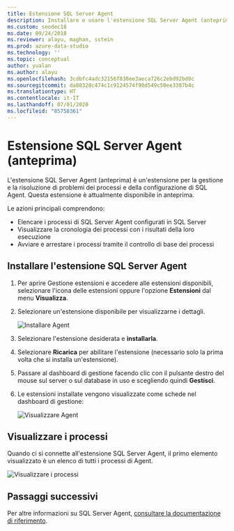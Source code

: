 ```yaml
---
title: Estensione SQL Server Agent
description: Installare e usare l'estensione SQL Server Agent (anteprima) per Azure Data Studio
ms.custom: seodec18
ms.date: 09/24/2018
ms.reviewer: alayu, maghan, sstein
ms.prod: azure-data-studio
ms.technology: ''
ms.topic: conceptual
author: yualan
ms.author: alayu
ms.openlocfilehash: 3cdbfc4adc32156f838ee3aeca726c2ebd92bd0c
ms.sourcegitcommit: da88320c474c1c9124574f90d549c50ee3387b4c
ms.translationtype: HT
ms.contentlocale: it-IT
ms.lasthandoff: 07/01/2020
ms.locfileid: "85758361"
---
```

# <a name="sql-server-agent-extension-preview"></a>Estensione SQL Server Agent (anteprima)

L'estensione SQL Server Agent (anteprima) è un'estensione per la gestione e la risoluzione di problemi dei processi e della configurazione di SQL Agent. Questa estensione è attualmente disponibile in anteprima.

Le azioni principali comprendono:
- Elencare i processi di SQL Server Agent configurati in SQL Server
- Visualizzare la cronologia dei processi con i risultati della loro esecuzione
- Avviare e arrestare i processi tramite il controllo di base dei processi

## <a name="install-the-sql-server-agent-extension"></a>Installare l'estensione SQL Server Agent

1. Per aprire Gestione estensioni e accedere alle estensioni disponibili, selezionare l'icona delle estensioni oppure l'opzione **Estensioni** dal menu **Visualizza**.
2. Selezionare un'estensione disponibile per visualizzarne i dettagli.

   ![Installare Agent](media/extensions/sql-server-agent-extension/install-sql-agent.png)

1. Selezionare l'estensione desiderata e **installarla**.
2. Selezionare **Ricarica** per abilitare l'estensione (necessario solo la prima volta che si installa un'estensione).
1. Passare al dashboard di gestione facendo clic con il pulsante destro del mouse sul server o sul database in uso e scegliendo quindi **Gestisci**.
2. Le estensioni installate vengono visualizzate come schede nel dashboard di gestione:

   ![Visualizzare Agent](media/extensions/sql-server-agent-extension/view-sql-agent.png)

## <a name="view-jobs"></a>Visualizzare i processi

Quando ci si connette all'estensione SQL Server Agent, il primo elemento visualizzato è un elenco di tutti i processi di Agent.

   ![Visualizzare i processi](media/extensions/sql-server-agent-extension/job-view.png)

## <a name="next-steps"></a>Passaggi successivi

Per altre informazioni su SQL Server Agent, [consultare la documentazione di riferimento](https://docs.microsoft.com/sql/ssms/agent/sql-server-agent?view=sql-server-2017).


